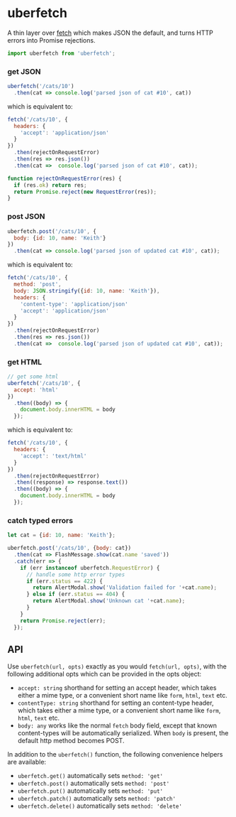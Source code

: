 # uberfetch
A thin layer over [fetch](https://github.com/github/fetch) which makes JSON the default, and turns HTTP errors into Promise rejections.

```js
import uberfetch from 'uberfetch';
```

### get JSON
```js
uberfetch('/cats/10')
  .then(cat => console.log('parsed json of cat #10', cat))
```

which is equivalent to:

```js
fetch('/cats/10', {
  headers: {
    'accept': 'application/json'
  }
})
  .then(rejectOnRequestError)
  .then(res => res.json())
  .then(cat =>  console.log('parsed json of cat #10', cat));

function rejectOnRequestError(res) {
  if (res.ok) return res;
  return Promise.reject(new RequestError(res));
}
```

### post JSON
```js
uberfetch.post('/cats/10', {
  body: {id: 10, name: 'Keith'}
})
  .then(cat => console.log('parsed json of updated cat #10', cat));
```

which is equivalent to:

```js
fetch('/cats/10', {
  method: 'post',
  body: JSON.stringify({id: 10, name: 'Keith'}),
  headers: {
    'content-type': 'application/json'
    'accept': 'application/json'
  }
})
  .then(rejectOnRequestError)
  .then(res => res.json())
  .then(cat =>  console.log('parsed json of updated cat #10', cat));
```

### get HTML
```js
// get some html
uberfetch('/cats/10', {
  accept: 'html'
})
  .then((body) => {
    document.body.innerHTML = body
  });
```

which is equivalent to:

```js
fetch('/cats/10', {
  headers: {
    'accept': 'text/html'
  }
})
  .then(rejectOnRequestError)
  .then((response) => response.text())
  .then((body) => {
    document.body.innerHTML = body
  });
```

### catch typed errors

```js
let cat = {id: 10, name: 'Keith'};

uberfetch.post('/cats/10', {body: cat})
  .then(cat => FlashMessage.show(cat.name 'saved'))
  .catch(err => {
    if (err instanceof uberfetch.RequestError) {
      // handle some http error types
      if (err.status == 422) {
        return AlertModal.show('Validation failed for '+cat.name);
      } else if (err.status == 404) {
        return AlertModal.show('Unknown cat '+cat.name);
      }
    }
    return Promise.reject(err);
  });
```

## API

Use `uberfetch(url, opts)` exactly as you would `fetch(url, opts)`, with the 
following additional opts which can be provided in the opts object:

- `accept: string` shorthand for setting an accept header, which takes 
  either a mime type, or a convenient short name like `form`, `html`, `text` etc.
- `contentType: string` shorthand for setting an content-type header, 
  which takes either a mime type, or a convenient short name like `form`, 
  `html`, `text` etc.
- `body: any` works like the normal `fetch` body field, except that known 
  content-types will be automatically serialized. When `body` is present, the
  default http method becomes POST.

In addition to the `uberfetch()` function, the following convenience helpers are
available:

- `uberfetch.get()` automatically sets `method: 'get'`
- `uberfetch.post()` automatically sets `method: 'post'`
- `uberfetch.put()` automatically sets `method: 'put'`
- `uberfetch.patch()` automatically sets `method: 'patch'`
- `uberfetch.delete()` automatically sets `method: 'delete'`

